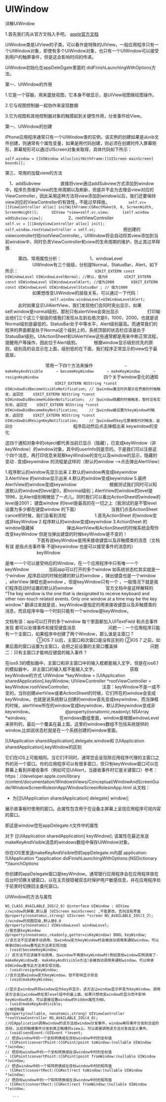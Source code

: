 # UIWindow
详解UIWindow

1.首先我们先从官方文档入手吧。
[apple官方文档](https://developer.apple.com/library/archive/documentation/WindowsViews/Conceptual/ViewPG_iPhoneOS/Introduction/Introduction.html#//apple_ref/doc/uid/TP40009503-CH1-SW2)

UIWindow类是UIView的子类，可以看作是特殊的UIView。一般应用程序只有一个UIWindow对象，即使有多个UIWindow对象，也只有一个UIWindow可以接受到用户的触屏事件，但是这会影响时间的传递。

UIWindow初始化在appDeleDgate里面的 didFinishLaunchingWithOptions方法。

第一、UIWindow的作用

1.它是一个容器，用来盛放视图，它本身不做显示，是UIView视图做绘图操作。

2.它与视图控制器一起协作来呈现数据

3.它为视图和其他控制器对象的触摸起到关键性作用，分发事件给View。



第一、UIWindow的创建

iPhone应用程序通常只有一个UIWindow类的实例，该实例的创建如果是从nib文件创建，则通常有个属性变量，如果是用代码创建，则必须在创建时传入屏幕矩形，屏幕矩形可以通过UIScreen对象来取得，具体代码如下所示：

```
self.window = [[UIWindow alloc]initWithFrame:[[UIScreen mainScreen] bounds]];
```

第三、常用的加载view的方法

　1、addSubview
　
　　　直接将view通过addSubview方式添加到window中，程序负责维护view的生命周期以及刷新，但是并不会为去理会view对应的ViewController，因此采用这种方法将view添加到window以后，我们还要保持view对应的ViewController的有效性，不能过早释放。
　```
　　　self.vc=[[ViewController alloc] initWithFrame:CGRectMake(0, 0, ScreenWidth, ScreenHeight)];
　　　UIView *view=self.vc.view;
　　　[self.window addSubview:view];
　```
　
　　　2、rootViewController
　　　
　　　```
　　　self.vc = [[[AndyViewController alloc] init];
　　　self.window.rootViewController = self.vc;
　　　```
　　　把创建的viewcontrolle付给rootViewController,，UIWindow将会自动将其view添加到当前window中，同时负责ViewController和view的生命周期的维护，防止其过早释放.
　　　

　　　第四、常用属性分析：
　　　
　　　1、windowLevel
　　　
　　　UIWindow有三个层级，分别是Normal，StatusBar，Alert，如下所示：
　　　
　　　
　　　　　　　```
　　　　UIKIT_EXTERN const UIWindowLevel UIWindowLevelNormal; //默认，值为0
　　　　UIKIT_EXTERN const UIWindowLevel UIWindowLevelAlert; //值为2000
　　　　UIKIT_EXTERN const UIWindowLevel UIWindowLevelStatusBar ; // 值为1000
　　　　
　　　　```
　　　
　　　如果想改变UIWindow的层级关系，可以通过一下代码：
　　　
　　　　```
　　　self.window.windowLevel=UIWindowLevelAlert;
　　　　```
　　　此时如果显示UIAlertView，我们发现他们会同时突出显示，如果self.window是normal级别，那别只有alertView会突出显示
　　　
　　　打印输出他们三个这三个层级的值我们发现从左到右依次是0，1000，2000，也就是说Normal级别是最低的，StatusBar处于中等水平，Alert级别最高。而通常我们的程序的界面都是处于Normal这个级别上的，系统顶部的状态栏应该是处于StatusBar级别，UIActionSheet和UIAlertView这些通常都是用来中断正常流程，提醒用户等操作，因此位于Alert级别。
　　　根据window显示级别优先的原则，级别高的会显示在上面，级别低的在下面，我们程序正常显示的view位于最底层，

　　　　　　
　　　常用一下四个方法来操作
　　　　```
　　　– makeKeyAndVisible
　　　– becomeKeyWindow
　　　– makeKeyWindow
　　　– resignKeyWindow
　
　　　　```
　　　　
　　　　
　四个关于window变化的通知
　　　
　　　　　　```
　　UIKIT_EXTERN NSString *const UIWindowDidBecomeVisibleNotification; // 当window激活时并展示在界面的时候触发，返回空
　　UIKIT_EXTERN NSString *const UIWindowDidBecomeHiddenNotification;  // 当window隐藏的时候触发，暂时没有实际测，返回空
　　UIKIT_EXTERN NSString *const UIWindowDidBecomeKeyNotification;     // 当window被设置为keyWindow时触发，返回空
　　UIKIT_EXTERN NSString *const UIWindowDidResignKeyNotification;     // 当window的key位置被取代时触发，返回空
　　　　　　　```
　　　　　　　
程序启动然后点击弹框出来 keywindow的变化

这四个通知对象中的object都代表当前已显示（隐藏），已变成keyWindow（非keyWindow）的window对象，其中的userInfo则是空的。于是我们可以注册这个四个消息，再打印信息来观察keyWindow的变化以及window的显示，隐藏的变动 . 变成keywindow 的流程是这样的（默认的window -->点击弹出AlertView）

1.程序默认的window先显示出来
2.默认的window再变成keywindow
3.AlertView 的window显示出来
4.默认的window变成keywindow
5.最终AlertView的window变成keywindow
　　　　　　　
根据测试我们同时可以知道默认的window的level是0，即normal级别；AlertView的window的level是1996，比Alert级别稍微低了一点儿。同时我们可以看出ActionSheet的window的level是2001； 键盘window 的level是最高的在一切之上（我测试的是不管level 设置为多少都在键盘window 的下面）
　　　　　　　
当我们点击ActionSheet cancel的时候，我们会看到流程
　　　　　　
1.首先ActionSheet 的window变成非keyWindow
2.程序默认的window变成keywindow
3.ActionSheet 的window隐藏掉
　　　　　　　
弹出AlertView和ActionSheet的时候系统会帮你改变keyWindow  但是当弹出键盘的时候keyWindow是不变的！
　　　　　　　
下面有说keyWindow是用来接收键盘以及非触摸类的消息（文档有误 是指点击事件等 不是keywindow 也是可以接受事件的消息的）
　　　　　　　
keyWindow

是唯一一个可以接受响应的Window，在一个应用程序中只有唯一一个keyWindow
　　　　
当前app可以打开的多个window 如系统状态栏其实就是一个window ,程序启动的时候创建的默认的window ，弹出键盘也是一个window ，alterView 弹框也是window 。但是keyWindow只有一个 ，一般情况下就是我们程序启动时设置的默认的window
　　　　　　　
官方文档中是这样解释的 “The key window is the one that is designated to receive keyboard and other non-touch related events. Only one window at a time may be the key window." 翻译过来就是说，keyWindow是指定的用来接收键盘以及非触摸类的消息，而且程序中每一个时刻只能有一个window是keyWindow。

文档有误：app可以打开的多个window 每个里面都加入UITextField  和点击事件 发现 都可以处理事件和接受键盘消息
　　　　　　　
问题一：一个应用程序只能有一个主窗口，如果程序中创建了两个Window，那么谁是主窗口？
　　　　　　　
①iOS 7 以后，主窗口和次窗口是没有区别的
②iOS 7 之前，如果后面的窗口设置为主窗口，会把之前设置的主窗口覆盖掉
　　　　　　　
问题二：只有主窗口才能响应键盘的输入事件？

在ios9.3的模拟器中，主窗口和非主窗口中的输入框都能输入文字，但是在ios6.1的模拟器中，
非主窗口的输入框不能输入文字。
　　　　　　　
获取keyWindow的方式
UIWindow *keyWindow = [UIApplication sharedApplication].keyWindow;
UIViewController *rootViewController = keyWindow.rootViewController;
　　　　　　　
注意：keyWindow不是一成不变的，当你创建alertView或者ActionSheet的时候，它们所在的window会变成keyWindow。也就是说系统默认创建的window首先变成keywindow，而当弹框的时候，alertView所在的window变成keywindow，默认的keywindow变成非keywindow。
　　　　　　　
@property(nonatomic,readonly) NSArray  *windows;
　　　　　　　
在windows数组里面，window是根据windowLevel来排列的，最后一个覆盖在最上面。这里的windows数组不包括系统提供的window,比如说状态栏就是在一个系统创建的window里面。


[UIApplication sharedApplication].delegate.window和 [UIApplication sharedApplication].keyWindow的区别

它们在iOS上可能相同。当它们不同时，通常您会呈现除应用程序代理的主窗口之外的另一个窗口。你的应用程序可以有很多窗口，但只有keyWindow窗口可以在屏幕上看到并接收事件（例如可见UIAlert，当接收事件时它是关键窗口）参考：https：//developer.apple.com/library /content/documentation/WindowsViews/Conceptual/WindowAndScreenGuide/WindowScreenRolesinApp/WindowScreenRolesinApp.html
从文档：
- 为[[[UIApplication sharedApplication] delegate] window];

展示故事板时使用的窗口。此属性包含用于在设备主屏幕上呈现应用程序可视内容的窗口。

即这是window您在appDelegate.h文件中的属性

对于 [[UIApplication sharedApplication] keyWindow];
该属性在最近发送makeKeyAndVisible消息的windows数组中保存UIWindow对象。

你在iOS里发送makeKeyAndVisible你的appDelegate.m内部
application:(UIApplication *)application didFinishLaunchingWithOptions:(NSDictionary *)launchOptions

你创建的appDelegate窗口是keyWindow。通常银行应用程序会在应用程序放在后台时切换关键窗口，以在主页按钮被双击时保护用户敏感信息，并在应用程序处于前景时切换回主委托窗口。


UIWindow的方法与属性

```
NS_CLASS_AVAILABLE_IOS(2_0) @interface UIWindow : UIView
//window的屏幕,默认是 [UIScreen mainScreen] ,不能更改，否则没有界面
@property(nonatomic,strong) UIScreen *screen NS_AVAILABLE_IOS(3_2);
//window的视图层级,默认是0.0
@property(nonatomic) UIWindowLevel windowLevel;
//是否是keyWindow
@property(nonatomic,readonly,getter=isKeyWindow) BOOL keyWindow;
//该方法不应该被手动调用，当window变为keyWindow时会被自动调用来通知window。可以继承UIWindow重写此方法来实现功能
- (void)becomeKeyWindow;
// 该方法不应该被手动调用，当window不再是keyWindow时(例如其他window实例调用了- makeKeyWindow或- makeKeyAndVisible方法)会被自动调用来通知window。可以继承UIWindow重写此方法来实现功能。
- (void)resignKeyWindow;
//该方法使window变为keyWindow，但不影响显示状态
- (void)makeKeyWindow;

//显示主window并将window设为key并显示，该方法让window显示并变为keyWindow。调用该方法会让window排在其level组中的最上面。如果只想改变window的显示而不影响keyWindow状态，可以直接设置window的hidden属性为NO。
- (void)makeKeyAndVisible;
//根控制器
@property(nullable, nonatomic,strong) UIViewController *rootViewController NS_AVAILABLE_IOS(4_0);
//UIApplication调用window的该方法给window分发事件，window再将事件分发到合适的目标，比如将触摸事件分发到真正触摸的view上。可以直接调用该方法分发自定义事件。
- (void)sendEvent:(UIEvent *)event;
// 把该window中的一个坐标转换成在目标window中时的坐标值
- (CGPoint)convertPoint:(CGPoint)point toWindow:(nullable UIWindow *)window;
// 把目标window中的一个坐标转换成在该window中时的坐标值
- (CGPoint)convertPoint:(CGPoint)point fromWindow:(nullable UIWindow *)window;
// 把该window中的一个矩阵转换成在目标window中时的矩阵值
- (CGRect)convertRect:(CGRect)rect toWindow:(nullable UIWindow *)window;
// 把目标window中的一个矩阵转换成在该window中时的矩阵值
- (CGRect)convertRect:(CGRect)rect fromWindow:(nullable UIWindow *)window;

　　```











